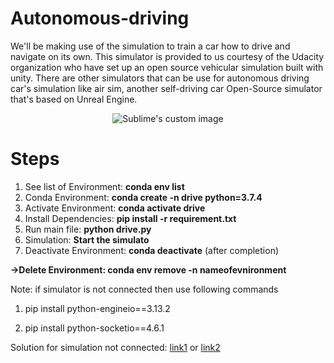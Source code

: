 # Autonomous-driving

We'll be making use of the simulation to train a car how to drive and navigate on its own. This simulator is provided to us courtesy of the Udacity organization who have set up an open source vehicular simulation built with unity.  There are other simulators that can be use for autonomous driving car's simulation like air sim, another self-driving car Open-Source simulator that's based on Unreal Engine.

<p align="center"><img src="https://user-images.githubusercontent.com/74177895/157059734-c5e228fc-9010-498e-ad98-6f1997a5298d.PNG?raw=true"alt="Sublime's custom image"/>
 </p>

# Steps
1) See list of Environment: **conda env list**
2) Conda Environment: **conda create -n drive python=3.7.4** 
3) Activate Environment: **conda activate drive**
4) Install Dependencies: **pip install -r requirement.txt**
5) Run main file: **python drive.py**
6) Simulation: **Start the simulato**
7) Deactivate Environment: **conda deactivate** (after completion)


**->Delete Environment: conda env remove -n nameofevnironment**


Note: if simulator is not connected then use following commands 

1) pip install python-engineio==3.13.2

2) pip install python-socketio==4.6.1

Solution for simulation not connected: [link1](https://github.com/udacity/self-driving-car-sim/issues/131)
                                            or 
                                            [link2](https://github.com/llSourcell/How_to_simulate_a_self_driving_car/issues/34)

